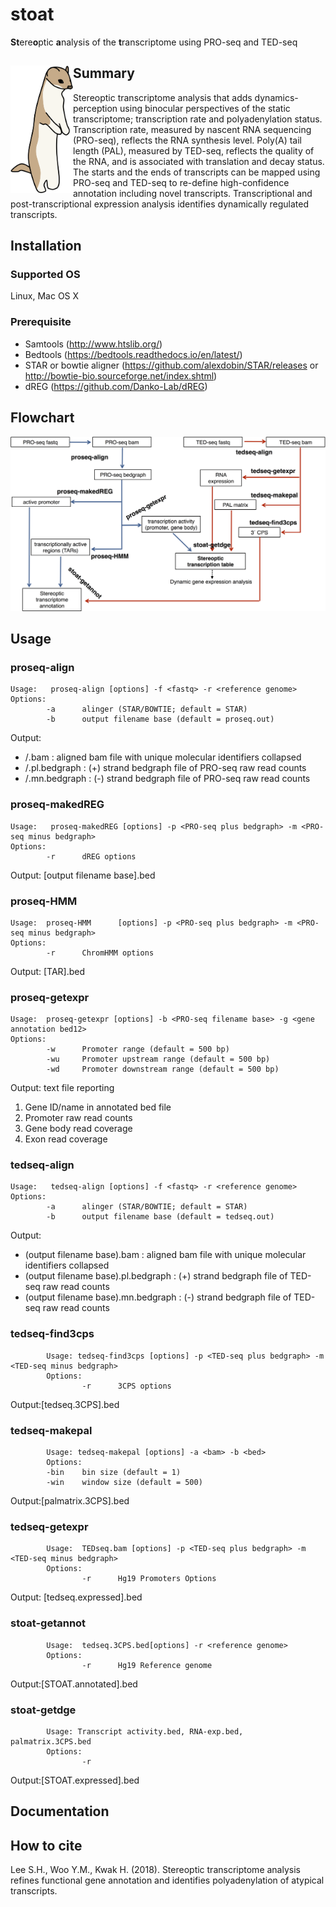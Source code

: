 # stoat
**St**ere**o**ptic **a**nalysis of the **t**ranscriptome using PRO-seq and TED-seq

## Summary <img src="img/stoat.png" alt="drawing" width="100" align="left"/>
Stereoptic transcriptome analysis that adds dynamics-perception using binocular perspectives of the static transcriptome; transcription rate and polyadenylation status. Transcription rate, measured by nascent RNA sequencing (PRO-seq), reflects the RNA synthesis level. Poly(A) tail length (PAL), measured by TED-seq, reflects the quality of the RNA, and is associated with translation and decay status. The starts and the ends of transcripts can be mapped using PRO-seq and TED-seq to re-define high-confidence annotation including novel transcripts. Transcriptional and post-transcriptional expression analysis identifies dynamically regulated transcripts.

## Installation

### Supported OS
Linux, Mac OS X

### Prerequisite
* Samtools (http://www.htslib.org/)
* Bedtools (https://bedtools.readthedocs.io/en/latest/)
* STAR or bowtie aligner (https://github.com/alexdobin/STAR/releases or http://bowtie-bio.sourceforge.net/index.shtml)
* dREG (https://github.com/Danko-Lab/dREG)

## Flowchart
<img src="img/STOAT-FLOWCHART.png" alt="drawing" width="800" />

## Usage

### proseq-align
```
Usage:   proseq-align [options] -f <fastq> -r <reference genome>
Options:
        -a      alinger (STAR/BOWTIE; default = STAR)
        -b      output filename base (default = proseq.out)
```
Output:
  * /<output filename base>.bam : aligned bam file with unique molecular identifiers collapsed
  * /<output filename base>.pl.bedgraph : (+) strand bedgraph file of PRO-seq raw read counts
  * /<output filename base>.mn.bedgraph : (-) strand bedgraph file of PRO-seq raw read counts
         
### proseq-makedREG
```
Usage:   proseq-makedREG [options] -p <PRO-seq plus bedgraph> -m <PRO-seq minus bedgraph>
Options:
        -r      dREG options
```
Output:  [output filename base].bed
### proseq-HMM
```
Usage:  proseq-HMM      [options] -p <PRO-seq plus bedgraph> -m <PRO-seq minus bedgraph>
Options:
        -r      ChromHMM options 
```
Output: [TAR].bed

### proseq-getexpr
```
Usage:  proseq-getexpr [options] -b <PRO-seq filename base> -g <gene annotation bed12>
Options: 
        -w      Promoter range (default = 500 bp)
        -wu     Promoter upstream range (default = 500 bp)
        -wd     Promoter downstream range (default = 500 bp)
```
Output: text file reporting
1. Gene ID/name in annotated bed file
2. Promoter raw read counts
3. Gene body read coverage
4. Exon read coverage

### tedseq-align
```
Usage:   tedseq-align [options] -f <fastq> -r <reference genome>
Options:
        -a      alinger (STAR/BOWTIE; default = STAR)
        -b      output filename base (default = tedseq.out)
```
Output:
  * (output filename base).bam : aligned bam file with unique molecular identifiers collapsed
  * (output filename base).pl.bedgraph : (+) strand bedgraph file of TED-seq raw read counts
  * (output filename base).mn.bedgraph : (-) strand bedgraph file of TED-seq raw read counts

### tedseq-find3cps   
```
        Usage: tedseq-find3cps [options] -p <TED-seq plus bedgraph> -m <TED-seq minus bedgraph>
        Options:
                -r      3CPS options
 ```
Output:[tedseq.3CPS].bed
 
### tedseq-makepal 
```
        Usage: tedseq-makepal [options] -a <bam> -b <bed>
        Options:
        -bin    bin size (default = 1)
        -win    window size (default = 500)
```
Output:[palmatrix.3CPS].bed

### tedseq-getexpr
```
        Usage:  TEDseq.bam [options] -p <TED-seq plus bedgraph> -m <TED-seq minus bedgraph>
        Options: 
                -r      Hg19 Promoters Options
```
Output: [tedseq.expressed].bed

### stoat-getannot
```
        Usage:  tedseq.3CPS.bed[options] -r <reference genome>
        Options:
                -r      Hg19 Reference genome  
```
Output:[STOAT.annotated].bed 
### stoat-getdge
```
        Usage: Transcript activity.bed, RNA-exp.bed, palmatrix.3CPS.bed 
        Options:
                -r      
```
Output:[STOAT.expressed].bed
## Documentation

## How to cite
Lee S.H., Woo Y.M., Kwak H. (2018). Stereoptic transcriptome analysis refines functional gene annotation and identifies polyadenylation of atypical transcripts.

